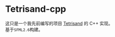 # Tetrisand-cpp
这只是一个我先前编写的项目 [Tetrisand](https://github.com/echoInVoid/Tetrisand) 的 C++ 实现。  
基于`SFML2.6`构建。